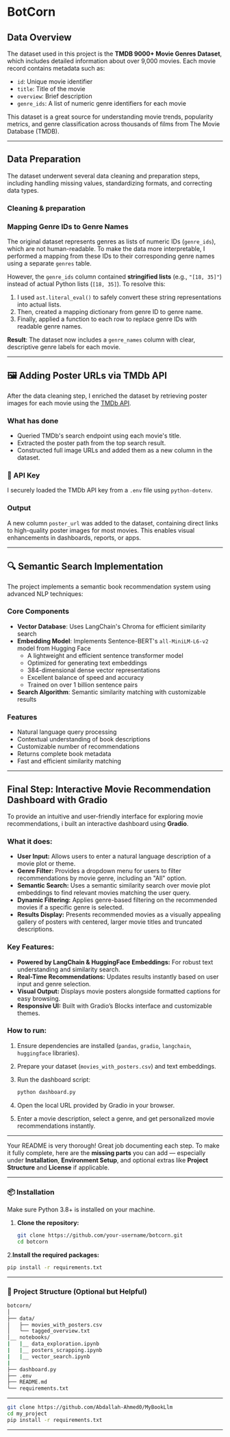 # BotCorn





## Data Overview

The dataset used in this project is the **TMDB 9000+ Movie Genres Dataset**, which includes detailed information about over 9,000 movies. Each movie record contains metadata such as:

* `id`: Unique movie identifier
* `title`: Title of the movie
* `overview`: Brief description
* `genre_ids`: A list of numeric genre identifiers for each movie

This dataset is a great source for understanding movie trends, popularity metrics, and genre classification across thousands of films from The Movie Database (TMDB).

---

##  Data Preparation

The dataset underwent several data cleaning and preparation steps, including handling missing values, standardizing formats, and correcting data types.
### Cleaning & preparation

### Mapping Genre IDs to Genre Names

The original dataset represents genres as lists of numeric IDs (`genre_ids`), which are not human-readable. To make the data more interpretable, I performed a mapping from these IDs to their corresponding genre names using a separate `genres` table.

However, the `genre_ids` column contained **stringified lists** (e.g., `"[18, 35]"`) instead of actual Python lists (`[18, 35]`). To resolve this:

1. I used `ast.literal_eval()` to safely convert these string representations into actual lists.
2. Then, created a mapping dictionary from genre ID to genre name.
3. Finally, applied a function to each row to replace genre IDs with readable genre names.


**Result**: The dataset now includes a `genre_names` column with clear, descriptive genre labels for each movie.

---


## 🖼️ Adding Poster URLs via TMDb API

After the data cleaning step, I enriched the dataset by retrieving poster images for each movie using the [TMDb API](https://www.themoviedb.org/documentation/api).

### What has done

* Queried TMDb's search endpoint using each movie's title.
* Extracted the poster path from the top search result.
* Constructed full image URLs and added them as a new column in the dataset.

### 🔐 API Key

I securely loaded the TMDb API key from a `.env` file using `python-dotenv`.


### Output

A new column `poster_url` was added to the dataset, containing direct links to high-quality poster images for most movies. This enables visual enhancements in dashboards, reports, or apps.

---

## 🔍 Semantic Search Implementation

The project implements a semantic book recommendation system using advanced NLP techniques:

### Core Components
- **Vector Database**: Uses LangChain's Chroma for efficient similarity search
- **Embedding Model**: Implements Sentence-BERT's `all-MiniLM-L6-v2` model from Hugging Face
  - A lightweight and efficient sentence transformer model
  - Optimized for generating text embeddings
  - 384-dimensional dense vector representations
  - Excellent balance of speed and accuracy
  - Trained on over 1 billion sentence pairs
- **Search Algorithm**: Semantic similarity matching with customizable results

### Features
- Natural language query processing
- Contextual understanding of book descriptions
- Customizable number of recommendations
- Returns complete book metadata
- Fast and efficient similarity matching


---


## Final Step: Interactive Movie Recommendation Dashboard with Gradio

To provide an intuitive and user-friendly interface for exploring movie recommendations, i built an interactive dashboard using **Gradio**.

### What it does:

* **User Input:** Allows users to enter a natural language description of a movie plot or theme.
* **Genre Filter:** Provides a dropdown menu for users to filter recommendations by movie genre, including an "All" option.
* **Semantic Search:** Uses a semantic similarity search over movie plot embeddings to find relevant movies matching the user query.
* **Dynamic Filtering:** Applies genre-based filtering on the recommended movies if a specific genre is selected.
* **Results Display:** Presents recommended movies as a visually appealing gallery of posters with centered, larger movie titles and truncated descriptions.

### Key Features:

* **Powered by LangChain & HuggingFace Embeddings:** For robust text understanding and similarity search.
* **Real-Time Recommendations:** Updates results instantly based on user input and genre selection.
* **Visual Output:** Displays movie posters alongside formatted captions for easy browsing.
* **Responsive UI:** Built with Gradio’s Blocks interface and customizable themes.

### How to run:

1. Ensure dependencies are installed (`pandas`, `gradio`, `langchain`, `huggingface` libraries).
2. Prepare your dataset (`movies_with_posters.csv`) and text embeddings.
3. Run the dashboard script:

   ```bash
   python dashboard.py
   ```
4. Open the local URL provided by Gradio in your browser.
5. Enter a movie description, select a genre, and get personalized movie recommendations instantly.

---


Your README is very thorough! Great job documenting each step. To make it fully complete, here are the **missing parts** you can add — especially under **Installation**, **Environment Setup**, and optional extras like **Project Structure** and **License** if applicable.

---

### 📦 Installation

Make sure Python 3.8+ is installed on your machine.

1. **Clone the repository:**

   ```bash
   git clone https://github.com/your-username/botcorn.git
   cd botcorn
   ```

2.**Install the required packages:**

   ```bash
   pip install -r requirements.txt
   ```

---

### 📁 Project Structure (Optional but Helpful)

```bash
botcorn/
│
├── data/
│   ├── movies_with_posters.csv
│   └── tagged_overview.txt
│__ notebooks/
|   |__ data_exploration.ipynb
|   |__ posters_scrapping.ipynb
|   |__ vector_search.ipynb
|
├── dashboard.py
├── .env
├── README.md
└── requirements.txt
```

---
```bash
git clone https://github.com/Abdallah-Ahmed0/MyBookLlm
cd my_project
pip install -r requirements.txt
```
---